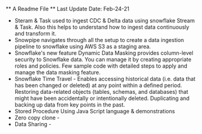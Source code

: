 ** A Readme File ** Last Update Date: Feb-24-21

- Steram & Task used to ingest CDC & Delta data using snowflake Stream & Task. Also this helps to understand how to ingest data continuously and transform it.
- Snowpipe navigates through all the setup to create a data ingestion pipeline to snowflake using AWS S3 as a staging area.
- Snowflake's new feature Dynamic Data Masking provides column-level security to Snowflake data. You can manage it by creating appropriate roles and policies. Few sample code with detailed steps to apply and manage the data masking feature.
- Snowflake Time Travel - Enables accessing historical data (i.e. data that has been changed or deleted) at any point within a defined period. Restoring data-related objects (tables, schemas, and databases) that might have been accidentally or intentionally deleted. Duplicating and backing up data from key points in the past.
- Stored Procedure Using Java Script language & demonstrations
- Zero copy clone -
- Data Sharing - 

